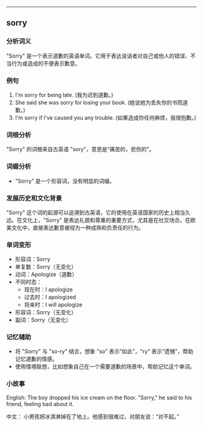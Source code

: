 
---------------
## sorry
### 分析词义
"Sorry" 是一个表示道歉的英语单词。它用于表达说话者对自己或他人的错误、不当行为或造成的不便表示歉意。

### 例句
1. I'm sorry for being late. (我为迟到道歉。)
2. She said she was sorry for losing your book. (她说她为丢失你的书而道歉。)
3. I'm sorry if I've caused you any trouble. (如果造成你任何麻烦，我很抱歉。)

### 词根分析
"Sorry" 的词根来自古英语 "sory"，意思是“痛苦的，悲伤的”。

### 词缀分析
- "Sorry" 是一个形容词，没有明显的词缀。

### 发展历史和文化背景
"Sorry" 这个词的起源可以追溯到古英语，它的使用在英语国家的历史上相当久远。在文化上，"Sorry" 是表达礼貌和尊重的重要方式，尤其是在社交场合。在欧美文化中，直接表达歉意被视为一种成熟和负责任的行为。

### 单词变形
- 形容词：Sorry
- 单复数：Sorry（无变化）
- 动词：Apologize（道歉）
- 不同时态：
  - 现在时：I apologize
  - 过去时：I apologized
  - 将来时：I will apologize
- 形容词：Sorry（无变化）
- 副词：Sorry（无变化）

### 记忆辅助
- 将 "Sorry" 与 "so-ry" 结合，想象 "so" 表示“如此”，"ry" 表示“遗憾”，帮助记忆道歉的情感。
- 使用情境联想，比如想象自己在一个需要道歉的场景中，帮助记忆这个单词。

### 小故事
English:
The boy dropped his ice cream on the floor. "Sorry," he said to his friend, feeling bad about it.

中文：
小男孩把冰淇淋掉在了地上。他感到很难过，对朋友说：“对不起。”

